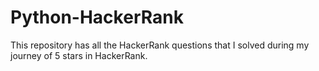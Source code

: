 # Python-HackerRank
This repository has all the HackerRank questions that I solved during my journey of  5 stars in HackerRank.

